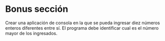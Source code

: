 # Bonus sección 

Crear una aplicación de consola en la que se pueda ingresar diez números enteros diferentes entre sí. El programa debe identificar cual es el número mayor de los ingresados.